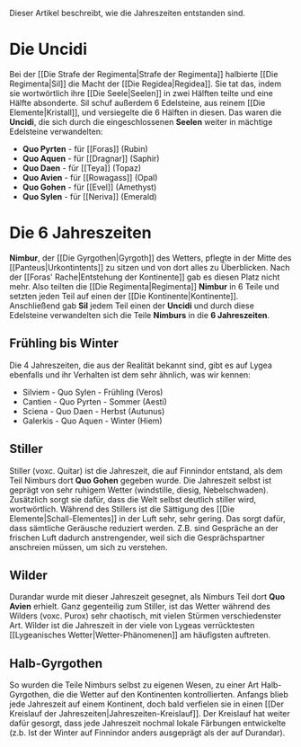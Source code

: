 Dieser Artikel beschreibt, wie die Jahreszeiten entstanden sind.
# Die Uncidi
Bei der [[Die Strafe der Regimenta|Strafe der Regimenta]] halbierte [[Die Regimenta|Sil]] die Macht der [[Die Regidea|Regidea]]. Sie tat das, indem sie wortwörtlich ihre [[Die Seele|Seelen]] in zwei Hälften teilte und eine Hälfte absonderte. Sil schuf außerdem 6 Edelsteine, aus reinem [[Die Elemente|Kristall]], und versiegelte die 6 Hälften in diesen.
Das waren die **Uncidi**, die sich durch die eingeschlossenen **Seelen** weiter in mächtige Edelsteine verwandelten:
- **Quo Pyrten** - für [[Foras]] (Rubin)
- **Quo Aquen** - für [[Dragnar]] (Saphir)
- **Quo Daen** - für [[Teya]] (Topaz)
- **Quo Avien** - für [[Rowagass]] (Opal)
- **Quo Gohen** - für [[Evel]] (Amethyst)
- **Quo Sylen** - für [[Neriva]] (Emerald)  
# Die 6 Jahreszeiten
**Nimbur**, der [[Die Gyrgothen|Gyrgoth]] des Wetters, pflegte in der Mitte des [[Panteus|Urkontintents]] zu sitzen und von dort alles zu Überblicken. Nach der [[Foras' Rache|Entstehung der Kontinente]] gab es diesen Platz nicht mehr. Also teilten die [[Die Regimenta|Regimenta]] **Nimbur** in 6 Teile und setzten jeden Teil auf einen der [[Die Kontinente|Kontinente]].  Anschließend gab **Sil** jedem Teil einen der **Uncidi** und durch diese Edelsteine verwandelten sich die Teile **Nimburs** in die **6 Jahreszeiten**.
## Frühling bis Winter
Die 4 Jahreszeiten, die aus der Realität bekannt sind, gibt es auf Lygea ebenfalls und ihr Verhalten ist dem sehr ähnlich, was wir kennen:
- Silviem - Quo Sylen - Frühling (Veros)
- Cantien - Quo Pyrten - Sommer (Aesti)
- Sciena - Quo Daen - Herbst (Autunus)
- Galerkis - Quo Aquen - Winter (Hiem)
## Stiller
Stiller (voxc. Quitar) ist die Jahreszeit, die auf Finnindor entstand, als dem Teil Nimburs dort **Quo Gohen** gegeben wurde. Die Jahreszeit selbst ist geprägt von sehr ruhigem Wetter (windstille, diesig, Nebelschwaden).
Zusätzlich sorgt sie dafür, dass die Welt selbst deutlich stiller wird, wortwörtlich. Während des Stillers ist die Sättigung des [[Die Elemente|Schall-Elementes]] in der Luft sehr, sehr gering. Das sorgt dafür, dass sämtliche Geräusche reduziert werden. Z.B. sind Gespräche an der frischen Luft dadurch anstrengender, weil sich die Gesprächspartner anschreien müssen, um sich zu verstehen.
## Wilder
Durandar wurde mit dieser Jahreszeit gesegnet, als Nimburs Teil dort **Quo Avien** erhielt. Ganz gegenteilig zum Stiller, ist das Wetter während des Wilders (voxc. Purox) sehr chaotisch, mit vielen Stürmen verschiedenster Art.
Wilder ist die Jahreszeit in der viele von Lygeas verrücktesten [[Lygeanisches Wetter|Wetter-Phänomenen]] am häufigsten auftreten.
## Halb-Gyrgothen
So wurden die Teile Nimburs selbst zu eigenen Wesen, zu einer Art Halb-Gyrgothen, die die Wetter auf den Kontinenten kontrollierten. Anfangs blieb jede Jahreszeit auf einem Kontinent, doch bald verfielen sie in einen [[Der Kreislauf der Jahreszeiten|Jahreszeiten-Kreislauf]]. Der Kreislauf hat weiter dafür gesorgt, dass jede Jahreszeit nochmal lokale Färbungen entwickelte (z.b. Ist der Winter auf Finnindor anders ausgeprägt als der auf Durandar).